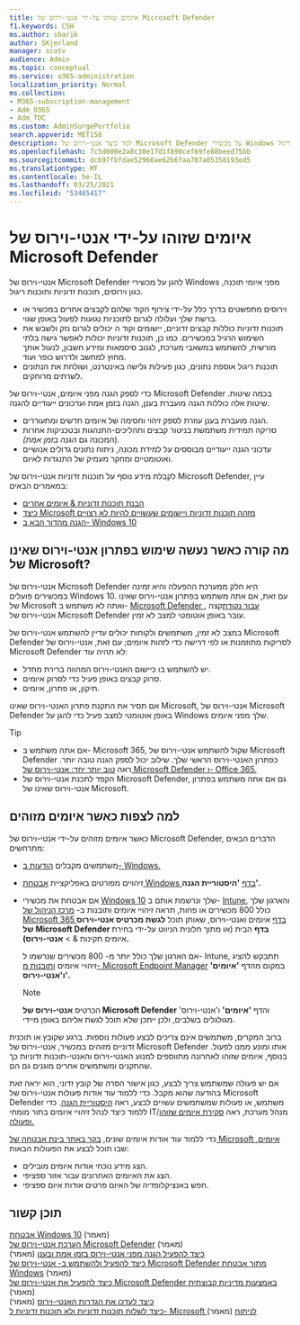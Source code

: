 ```yaml
---
title: איומים שזוהו על-ידי אנטי-וירוס של Microsoft Defender
f1.keywords: CSH
ms.author: sharik
author: SKjerland
manager: scotv
audience: Admin
ms.topic: conceptual
ms.service: o365-administration
localization_priority: Normal
ms.collection:
- M365-subscription-management
- Adm_O365
- Adm_TOC
ms.custom: AdminSurgePortfolio
search.appverid: MET150
description: למד כיצד אנטי-וירוס של Microsoft Defender על מכשירי Windows שלך מפני איומי תוכנה, כגון וירוסים, תוכנות זדוניות ותוכנות ריגול.
ms.openlocfilehash: 7c5d000e2a8c30e17d1f890cef69fe88beed75bb
ms.sourcegitcommit: dcb97fbfdae52960ae62b6faa707a05358193ed5
ms.translationtype: MT
ms.contentlocale: he-IL
ms.lasthandoff: 03/25/2021
ms.locfileid: "53465417"
---
```

# <a name="threats-detected-by-microsoft-defender-antivirus"></a>איומים שזוהו על-ידי אנטי-וירוס של Microsoft Defender

אנטי-וירוס של Microsoft Defender להגן על מכשירי Windows מפני איומי תוכנה, כגון וירוסים, תוכנות זדוניות ותוכנות ריגול.

- וירוסים מתפשטים בדרך כלל על-ידי צירוף הקוד שלהם לקבצים אחרים במכשיר או ברשת שלך ועלולה לגרום לתוכניות נגועות לפעול באופן שגוי.
- תוכנות זדוניות כוללות קבצים זדוניים, יישומים וקוד ה יכולים לגרום נזק ולשבש את השימוש הרגיל במכשירים. כמו כן, תוכנות זדוניות יכולות לאפשר גישה בלתי מורשית, להשתמש במשאבי מערכת, לגנוב סיסמאות ומידע חשבון, לנעול אותך מחוץ למחשב ולדרוש כופר ועוד.
- תוכנות ריגול אוספת נתונים, כגון פעילות גלישה באינטרנט, ושולחת את הנתונים לשרתים מרוחקים.
 
כדי לספק הגנה מפני איומים, אנטי-וירוס של Microsoft Defender בכמה שיטות. שיטות אלה כוללות הגנה מועברת בענן, הגנה בזמן אמת ועדכונים ייעודיים להגנה.

- הגנה מועברת בענן עוזרת לספק זיהוי וחסימה של איומים חדשים ומתעוררים.
- סריקה תמידית משתמשת בניטור קבצים ותהליכים-התנהגות ובטכניקות אחרות (המכונה גם *הגנה בזמן אמת).*
- עדכוני הגנה ייעודיים מבוססים על למידת מכונה, ניתוח נתונים גדולים אנושיים ואוטומטיים ומחקר מעמיק של התנגדות לאיום. 

לקבלת מידע נוסף על תוכנות זדוניות אנטי-וירוס של Microsoft Defender, עיין במאמרים הבאים: 

- [הבנת תוכנות זדוניות & איומים אחרים](/windows/security/threat-protection/intelligence/understanding-malware)
- [כיצד Microsoft מזהה תוכנות זדוניות ויישומים שעשויים להיות לא רצויים](/windows/security/threat-protection/intelligence/criteria)
- [הגנה מהדור הבא ב- Windows 10](/windows/security/threat-protection/microsoft-defender-antivirus/microsoft-defender-antivirus-in-windows-10)

## <a name="what-happens-when-a-non-microsoft-antivirus-solution-is-used"></a>מה קורה כאשר נעשה שימוש בפתרון אנטי-וירוס שאינו של Microsoft? 

אנטי-וירוס של Microsoft Defender היא חלק ממערכת ההפעלה והיא זמינה במכשירים פועלים Windows 10. עם זאת, אם אתה משתמש בפתרון אנטי-וירוס שאינו של Microsoft ואתה לא משתמש ב- [Microsoft Defender עבור נקודת](/windows/security/threat-protection/microsoft-defender-atp/microsoft-defender-advanced-threat-protection)קצה , אנטי-וירוס של Microsoft Defender עובר באופן אוטומטי למצב לא זמין.  

במצב לא זמין, משתמשים ולקוחות יכולים עדיין להשתמש אנטי-וירוס של Microsoft Defender לסריקות מתוזמנות או לפי דרישה כדי לזהות איומים; עם זאת, אנטי-וירוס של Microsoft Defender לא תהיה עוד:

- יש להשתמש בו כיישום האנטי-וירוס המהווה ברירת מחדל.
- סרוק קבצים באופן פעיל כדי לסרוק איומים.
- תיקון, או פתרון, איומים.

אם תסיר את התקנת פתרון האנטי-וירוס שאינו Microsoft, אנטי-וירוס של Microsoft Defender באופן אוטומטי למצב פעיל כדי להגן על Windows שלך מפני איומים.

> [!TIP]
> - אם אתה משתמש ב- Microsoft 365, שקול להשתמש אנטי-וירוס של Microsoft Defender כפתרון האנטי-וירוס הראשי שלך. שילוב יכול לספק הגנה טובה יותר. ראה [טוב יותר יחד: אנטי-וירוס של Microsoft Defender ו- Office 365.](/windows/security/threat-protection/microsoft-defender-antivirus/office-365-microsoft-defender-antivirus)
> - הקפד לתכנת אנטי-וירוס של Microsoft Defender, גם אם אתה משתמש בפתרון אנטי-וירוס שאינו של Microsoft.

## <a name="what-to-expect-when-threats-are-detected"></a>למה לצפות כאשר איומים מזוהים

כאשר איומים מזוהים על-ידי אנטי-וירוס של Microsoft Defender, הדברים הבאים מתרחשים:

- משתמשים מקבלים [הודעות ב- Windows.](https://support.microsoft.com/windows/8942c744-6198-fe56-4639-34320cf9444e) 
- זיהויים מפורטים באפליקציית [אבטחת Windows בדף](/windows/security/threat-protection/windows-defender-security-center/windows-defender-security-center) **'היסטוריית הגנה'.**  
- אם אבטחת את מכשירי [Windows 10](secure-win-10-pcs.md) שלך ונרשמת אותם ב- [Intune](/mem/intune/enrollment/windows-enrollment-methods), והארגון שלך כולל 800 מכשירים או פחות, תראה זיהויי איומים ותובנות ב- <a href="https://go.microsoft.com/fwlink/p/?linkid=2024339" target="_blank">מרכז הניהול של Microsoft 365 בדף</a> איומים  ואנטי-וירוס, שאותן תוכל **לגשת מכרטיס אנטי-וירוס של Microsoft Defender בדף** הבית (או מתוך חלונית הניווט על-ידי בחירת איומים תקינות &    >  **אנטי-וירוס).**

    אם הארגון שלך כולל יותר מ- 800 מכשירים שנרשמו ל- Intune, תתבקש להציג זיהויי איומים [ותובנות מ- Microsoft Endpoint Manager](/mem/endpoint-manager-overview) במקום מהדף **'איומים' ו'אנטי-וירוס'.**
 
    > [!NOTE]
    > הכרטיס **אנטי-וירוס של Microsoft Defender** והדף **'איומים'** ו'אנטי-וירוס' מגולגלים בשלבים, ולכן ייתכן שלא תוכל לגשת אליהם באופן מיידי.

ברוב המקרים, משתמשים אינם צריכים לבצע פעולות נוספות. ברגע שקובץ או תוכנית זדוניים מזוהים במכשיר, אנטי-וירוס של Microsoft Defender אותו ומונע ממנו לפעול. בנוסף, איומים שזוהו לאחרונה מתווספים למנוע האנטי-וירוס והאנטי-תוכנות זדוניות כך שהתקנים ומשתמשים אחרים מוגנים גם הם.  

אם יש פעולה שמשתמש צריך לבצע, כגון אישור הסרה של קובץ זדוני, הוא יראה זאת בהודעה שהוא מקבל. כדי ללמוד עוד אודות פעולות אנטי-וירוס של Microsoft Defender משתמש, או פעולות שמשתמשים עשויים לבצע, ראה [היסטוריית הגנה](https://support.microsoft.com/office/f1e5fd95-09b4-46d1-b8c7-1059a1e09708). כדי ללמוד כיצד לנהל זיהויי איומים בתור מומחי IT/מנהל מערכת, ראה [סקירת איומים שזוהו ופעולה.](review-threats-take-action.md)

כדי ללמוד עוד אודות איומים שונים, <a href="https://www.microsoft.com/wdsi/threats" target="_blank">בקר באתר בינת אבטחה של Microsoft איומים</a>, שבו תוכל לבצע את הפעולות הבאות: 

- הצג מידע נוכחי אודות איומים מובילים.
- הצג את האיומים האחרונים עבור אזור ספציפי.
- חפש באנציקלופדיה של האיום פרטים אודות איום ספציפי.

## <a name="related-content"></a>תוכן קשור

[אבטחת Windows 10](secure-windows-10-devices.md) (מאמר)\
[הערכת אנטי-וירוס של Microsoft Defender](/windows/security/threat-protection/microsoft-defender-antivirus/evaluate-microsoft-defender-antivirus) (מאמר)\
[כיצד להפעיל הגנה מפני אנטי-וירוס בזמן אמת ובענן](/mem/intune/user-help/turn-on-defender-windows#turn-on-real-time-and-cloud-delivered-protection) (מאמר)\
[כיצד להפעיל ולהשתמש ב- אנטי-וירוס של Microsoft Defender מתוך אבטחת Windows](/windows/security/threat-protection/microsoft-defender-antivirus/microsoft-defender-security-center-antivirus) (מאמר)\
[כיצד להפעיל את אנטי-וירוס של Microsoft Defender באמצעות מדיניות קבוצתית](/mem/intune/user-help/turn-on-defender-windows#turn-on-windows-defender) (מאמר)\
[כיצד לעדכן את הגדרות האנטי-וירוס](/mem/intune/user-help/turn-on-defender-windows#update-your-antivirus-definitions) (מאמר)\
[כיצד לשלוח תוכנות זדוניות ולא תוכנות זדוניות ל- Microsoft לניתוח](/microsoft-365/security/office-365-security/submitting-malware-and-non-malware-to-microsoft-for-analysis) (מאמר)

